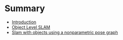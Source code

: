 # Summary

* [Introduction](README.md)
* [Object Level SLAM](object-level-slam.md)
* [Slam with objects using a nonparametric pose graph](slam-with-objects-using-a-nonparametric-pose-graph.md)


